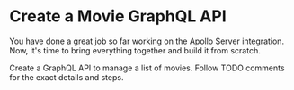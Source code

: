 # Create a Movie GraphQL API

You have done a great job so far working on the Apollo Server integration. Now, it's time to bring everything together and build it from scratch.

Create a GraphQL API to manage a list of movies. Follow TODO comments for the exact details and steps.